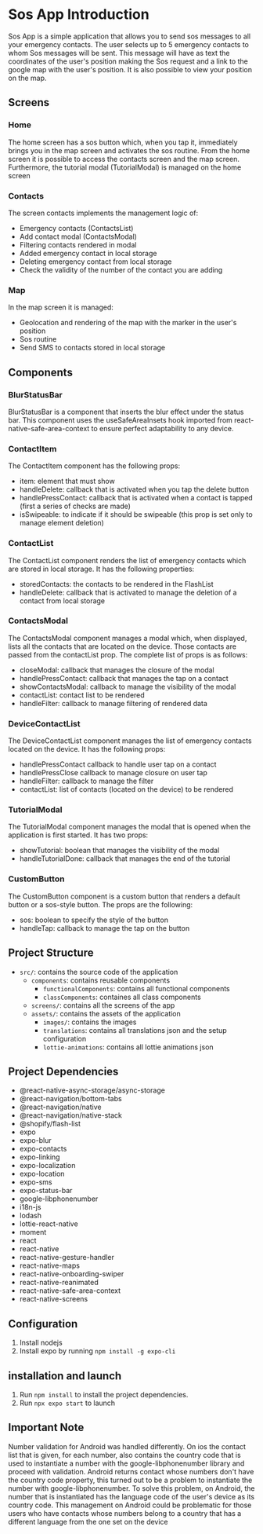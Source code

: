 # Sos App Introduction

Sos App is a simple application that allows you to send sos messages to all your emergency contacts. The user selects up to 5 emergency contacts to whom Sos messages will be sent. This message will have as text the coordinates of the user's position making the Sos request and a link to the google map with the user's position. It is also possible to view your position on the map.

## Screens

### Home

The home screen has a sos button which, when you tap it, immediately brings you in the map screen and activates the sos routine. From the home screen it is possible to access the contacts screen and the map screen. Furthermore, the tutorial modal (TutorialModal) is managed on the home screen

### Contacts

The screen contacts implements the management logic of:

- Emergency contacts (ContactsList)
- Add contact modal (ContactsModal)
- Filtering contacts rendered in modal
- Added emergency contact in local storage
- Deleting emergency contact from local storage
- Check the validity of the number of the contact you are adding

### Map

In the map screen it is managed:

- Geolocation and rendering of the map with the marker in the user's position
- Sos routine
- Send SMS to contacts stored in local storage

## Components

### BlurStatusBar

BlurStatusBar is a component that inserts the blur effect under the status bar. This component uses the useSafeAreaInsets hook imported from react-native-safe-area-context to ensure perfect adaptability to any device.

### ContactItem

The ContactItem component has the following props:

- item: element that must show
- handleDelete: callback that is activated when you tap the delete button
- handlePressContact: callback that is activated when a contact is tapped (first a series of checks are made)
- isSwipeable: to indicate if it should be swipeable (this prop is set only to manage element deletion)

### ContactList

The ContactList component renders the list of emergency contacts which are stored in local storage. It has the following properties:

- storedContacts: the contacts to be rendered in the FlashList
- handleDelete: callback that is activated to manage the deletion of a contact from local storage

### ContactsModal

The ContactsModal component manages a modal which, when displayed, lists all the contacts that are located on the device. Those contacts are passed from the contactList prop. The complete list of props is as follows:

- closeModal: callback that manages the closure of the modal
- handlePressContact: callback that manages the tap on a contact
- showContactsModal: callback to manage the visibility of the modal
- contactList: contact list to be rendered
- handleFilter: callback to manage filtering of rendered data

### DeviceContactList

The DeviceContactList component manages the list of emergency contacts located on the device. It has the following props:

- handlePressContact callback to handle user tap on a contact
- handlePressClose callback to manage closure on user tap
- handleFilter: callback to manage the filter
- contactList: list of contacts (located on the device) to be rendered

### TutorialModal

The TutorialModal component manages the modal that is opened when the application is first started. It has two props:

- showTutorial: boolean that manages the visibility of the modal
- handleTutorialDone: callback that manages the end of the tutorial

### CustomButton

The CustomButton component is a custom button that renders a default button or a sos-style button. The props are the following:

- sos: boolean to specify the style of the button
- handleTap: callback to manage the tap on the button

## Project Structure

- `src/`: contains the source code of the application
  - `components`: contains reusable components
    - `functionalComponents`: contains all functional components
    - `classComponents`: containes all class components
  - `screens/`: contains all the screens of the app
  - `assets/`: contains the assets of the application
    - `images/`: contains the images
    - `translations`: contains all translations json and the setup configuration
    - `lottie-animations`: contains all lottie animations json

## Project Dependencies

- @react-native-async-storage/async-storage
- @react-navigation/bottom-tabs
- @react-navigation/native
- @react-navigation/native-stack
- @shopify/flash-list
- expo
- expo-blur
- expo-contacts
- expo-linking
- expo-localization
- expo-location
- expo-sms
- expo-status-bar
- google-libphonenumber
- i18n-js
- lodash
- lottie-react-native
- moment
- react
- react-native
- react-native-gesture-handler
- react-native-maps
- react-native-onboarding-swiper
- react-native-reanimated
- react-native-safe-area-context
- react-native-screens

## Configuration

1. Install nodejs
2. Install expo by running `npm install -g expo-cli`

## installation and launch

1. Run `npm install` to install the project dependencies.
2. Run `npx expo start` to launch

## Important Note

Number validation for Android was handled differently. On ios the contact list that is given, for each number, also contains the country code that is used to instantiate a number with the google-libphonenumber library and proceed with validation. Android returns contact whose numbers don't have the country code property, this turned out to be a problem to instantiate the number with google-libphonenumber. To solve this problem, on Android, the number that is instantiated has the language code of the user's device as its country code. This management on Android could be problematic for those users who have contacts whose numbers belong to a country that has a different language from the one set on the device
